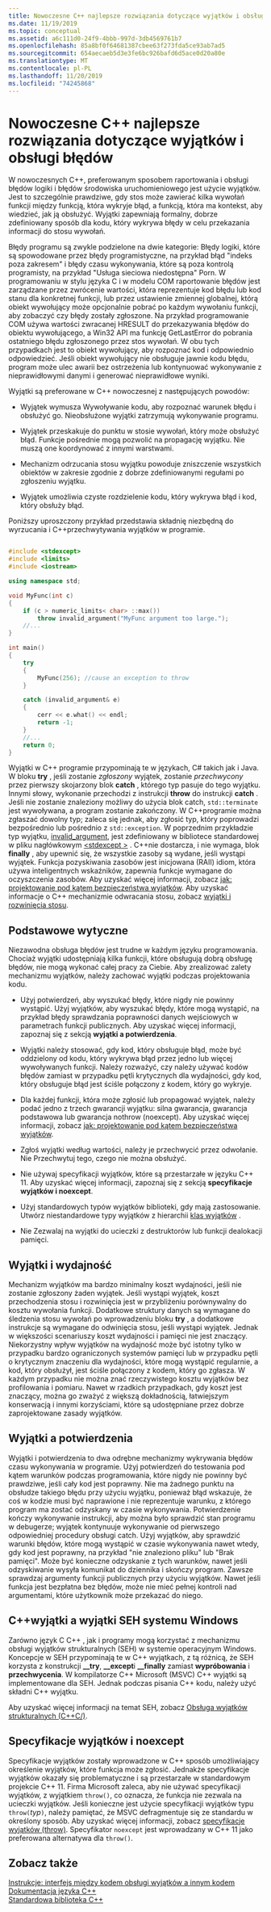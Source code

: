 ```yaml
---
title: Nowoczesne C++ najlepsze rozwiązania dotyczące wyjątków i obsługi błędów
ms.date: 11/19/2019
ms.topic: conceptual
ms.assetid: a6c111d0-24f9-4bbb-997d-3db4569761b7
ms.openlocfilehash: 85a8bf0f64681387cbee63f273fda5ce93ab7ad5
ms.sourcegitcommit: 654aecaeb5d3e3fe6bc926bafd6d5ace0d20a80e
ms.translationtype: MT
ms.contentlocale: pl-PL
ms.lasthandoff: 11/20/2019
ms.locfileid: "74245868"
---
```

# <a name="modern-c-best-practices-for-exceptions-and-error-handling"></a>Nowoczesne C++ najlepsze rozwiązania dotyczące wyjątków i obsługi błędów

W nowoczesnych C++, preferowanym sposobem raportowania i obsługi błędów logiki i błędów środowiska uruchomieniowego jest użycie wyjątków. Jest to szczególnie prawdziwe, gdy stos może zawierać kilka wywołań funkcji między funkcją, która wykryje błąd, a funkcją, która ma kontekst, aby wiedzieć, jak ją obsłużyć. Wyjątki zapewniają formalny, dobrze zdefiniowany sposób dla kodu, który wykrywa błędy w celu przekazania informacji do stosu wywołań.

Błędy programu są zwykle podzielone na dwie kategorie: Błędy logiki, które są spowodowane przez błędy programistyczne, na przykład błąd "indeks poza zakresem" i błędy czasu wykonywania, które są poza kontrolą programisty, na przykład "Usługa sieciowa niedostępna" Porn. W programowaniu w stylu języka C i w modelu COM raportowanie błędów jest zarządzane przez zwrócenie wartości, która reprezentuje kod błędu lub kod stanu dla konkretnej funkcji, lub przez ustawienie zmiennej globalnej, którą obiekt wywołujący może opcjonalnie pobrać po każdym wywołaniu funkcji, aby zobaczyć czy błędy zostały zgłoszone. Na przykład programowanie COM używa wartości zwracanej HRESULT do przekazywania błędów do obiektu wywołującego, a Win32 API ma funkcję GetLastError do pobrania ostatniego błędu zgłoszonego przez stos wywołań. W obu tych przypadkach jest to obiekt wywołujący, aby rozpoznać kod i odpowiednio odpowiedzieć. Jeśli obiekt wywołujący nie obsługuje jawnie kodu błędu, program może ulec awarii bez ostrzeżenia lub kontynuować wykonywanie z nieprawidłowymi danymi i generować nieprawidłowe wyniki.

Wyjątki są preferowane w C++ nowoczesnej z następujących powodów:

- Wyjątek wymusza Wywoływanie kodu, aby rozpoznać warunek błędu i obsłużyć go. Nieobsłużone wyjątki zatrzymują wykonywanie programu.

- Wyjątek przeskakuje do punktu w stosie wywołań, który może obsłużyć błąd. Funkcje pośrednie mogą pozwolić na propagację wyjątku. Nie muszą one koordynować z innymi warstwami.

- Mechanizm odrzucania stosu wyjątku powoduje zniszczenie wszystkich obiektów w zakresie zgodnie z dobrze zdefiniowanymi regułami po zgłoszeniu wyjątku.

- Wyjątek umożliwia czyste rozdzielenie kodu, który wykrywa błąd i kod, który obsłuży błąd.

Poniższy uproszczony przykład przedstawia składnię niezbędną do wyrzucania i C++przechwytywania wyjątków w programie.

```cpp

#include <stdexcept>
#include <limits>
#include <iostream>

using namespace std;

void MyFunc(int c)
{
    if (c > numeric_limits< char> ::max())
        throw invalid_argument("MyFunc argument too large.");
    //...
}

int main()
{
    try
    {
        MyFunc(256); //cause an exception to throw
    }

    catch (invalid_argument& e)
    {
        cerr << e.what() << endl;
        return -1;
    }
    //...
    return 0;
}
```

Wyjątki w C++ programie przypominają te w językach, C# takich jak i Java. W bloku **try** , jeśli zostanie *zgłoszony* wyjątek, zostanie *przechwycony* przez pierwszy skojarzony blok **catch** , którego typ pasuje do tego wyjątku. Innymi słowy, wykonanie przechodzi z instrukcji **throw** do instrukcji **catch** . Jeśli nie zostanie znaleziony możliwy do użycia blok catch, `std::terminate` jest wywoływana, a program zostanie zakończony. W C++programie można zgłaszać dowolny typ; zaleca się jednak, aby zgłosić typ, który poprowadzi bezpośrednio lub pośrednio z `std::exception`. W poprzednim przykładzie typ wyjątku, [invalid_argument](../standard-library/invalid-argument-class.md), jest zdefiniowany w bibliotece standardowej w pliku nagłówkowym [\<stdexcept >](../standard-library/stdexcept.md) . C++nie dostarcza, i nie wymaga, blok **finally** , aby upewnić się, że wszystkie zasoby są wydane, jeśli wystąpi wyjątek. Funkcja pozyskiwania zasobów jest inicjowana (RAII) idiom, która używa inteligentnych wskaźników, zapewnia funkcje wymagane do oczyszczenia zasobów. Aby uzyskać więcej informacji, zobacz [jak: projektowanie pod kątem bezpieczeństwa wyjątków](how-to-design-for-exception-safety.md). Aby uzyskać informacje o C++ mechanizmie odwracania stosu, zobacz [wyjątki i rozwinięcia stosu](exceptions-and-stack-unwinding-in-cpp.md).

## <a name="basic-guidelines"></a>Podstawowe wytyczne

Niezawodna obsługa błędów jest trudne w każdym języku programowania. Chociaż wyjątki udostępniają kilka funkcji, które obsługują dobrą obsługę błędów, nie mogą wykonać całej pracy za Ciebie. Aby zrealizować zalety mechanizmu wyjątków, należy zachować wyjątki podczas projektowania kodu.

- Użyj potwierdzeń, aby wyszukać błędy, które nigdy nie powinny wystąpić. Użyj wyjątków, aby wyszukać błędy, które mogą wystąpić, na przykład błędy sprawdzania poprawności danych wejściowych w parametrach funkcji publicznych. Aby uzyskać więcej informacji, zapoznaj się z sekcją **wyjątki a potwierdzenia**.

- Wyjątki należy stosować, gdy kod, który obsługuje błąd, może być oddzielony od kodu, który wykrywa błąd przez jedno lub więcej wywoływanych funkcji. Należy rozważyć, czy należy używać kodów błędów zamiast w przypadku pętli krytycznych dla wydajności, gdy kod, który obsługuje błąd jest ściśle połączony z kodem, który go wykryje.

- Dla każdej funkcji, która może zgłosić lub propagować wyjątek, należy podać jedno z trzech gwarancji wyjątku: silna gwarancja, gwarancja podstawowa lub gwarancja nothrow (noexcept). Aby uzyskać więcej informacji, zobacz [jak: projektowanie pod kątem bezpieczeństwa wyjątków](how-to-design-for-exception-safety.md).

- Zgłoś wyjątki według wartości, należy je przechwycić przez odwołanie. Nie Przechwytuj tego, czego nie można obsłużyć.

- Nie używaj specyfikacji wyjątków, które są przestarzałe w języku C++ 11. Aby uzyskać więcej informacji, zapoznaj się z sekcją **specyfikacje wyjątków i noexcept**.

- Użyj standardowych typów wyjątków biblioteki, gdy mają zastosowanie. Utwórz niestandardowe typy wyjątków z hierarchii [klas wyjątków](../standard-library/exception-class.md) .

- Nie Zezwalaj na wyjątki do ucieczki z destruktorów lub funkcji dealokacji pamięci.

## <a name="exceptions-and-performance"></a>Wyjątki i wydajność

Mechanizm wyjątków ma bardzo minimalny koszt wydajności, jeśli nie zostanie zgłoszony żaden wyjątek. Jeśli wystąpi wyjątek, koszt przechodzenia stosu i rozwinięcia jest w przybliżeniu porównywalny do kosztu wywołania funkcji. Dodatkowe struktury danych są wymagane do śledzenia stosu wywołań po wprowadzeniu bloku **try** , a dodatkowe instrukcje są wymagane do odwinięcia stosu, jeśli wystąpi wyjątek. Jednak w większości scenariuszy koszt wydajności i pamięci nie jest znaczący. Niekorzystny wpływ wyjątków na wydajność może być istotny tylko w przypadku bardzo ograniczonych systemów pamięci lub w przypadku pętli o krytycznym znaczeniu dla wydajności, które mogą wystąpić regularnie, a kod, który obsłużył, jest ściśle połączony z kodem, który go zgłasza. W każdym przypadku nie można znać rzeczywistego kosztu wyjątków bez profilowania i pomiaru. Nawet w rzadkich przypadkach, gdy koszt jest znaczący, można go zważyć z większą dokładnością, łatwiejszym konserwacją i innymi korzyściami, które są udostępniane przez dobrze zaprojektowane zasady wyjątków.

## <a name="exceptions-vs-assertions"></a>Wyjątki a potwierdzenia

Wyjątki i potwierdzenia to dwa odrębne mechanizmy wykrywania błędów czasu wykonywania w programie. Użyj potwierdzeń do testowania pod kątem warunków podczas programowania, które nigdy nie powinny być prawdziwe, jeśli cały kod jest poprawny. Nie ma żadnego punktu na obsłudze takiego błędu przy użyciu wyjątku, ponieważ błąd wskazuje, że coś w kodzie musi być naprawione i nie reprezentuje warunku, z którego program ma zostać odzyskany w czasie wykonywania. Potwierdzenie kończy wykonywanie instrukcji, aby można było sprawdzić stan programu w debugerze; wyjątek kontynuuje wykonywanie od pierwszego odpowiedniej procedury obsługi catch. Użyj wyjątków, aby sprawdzić warunki błędów, które mogą wystąpić w czasie wykonywania nawet wtedy, gdy kod jest poprawny, na przykład "nie znaleziono pliku" lub "Brak pamięci". Może być konieczne odzyskanie z tych warunków, nawet jeśli odzyskiwanie wysyła komunikat do dziennika i skończy program. Zawsze sprawdzaj argumenty funkcji publicznych przy użyciu wyjątków. Nawet jeśli funkcja jest bezpłatna bez błędów, może nie mieć pełnej kontroli nad argumentami, które użytkownik może przekazać do niego.

## <a name="c-exceptions-versus-windows-seh-exceptions"></a>C++wyjątki a wyjątki SEH systemu Windows

Zarówno język C C++ , jak i programy mogą korzystać z mechanizmu obsługi wyjątków strukturalnych (SEH) w systemie operacyjnym Windows. Koncepcje w SEH przypominają te w C++ wyjątkach, z tą różnicą, że SEH korzysta z konstrukcji **__try**, **__except**i **__finally** zamiast **wypróbowania** i **przechwycenia**. W kompilatorze C++ Microsoft (MSVC) C++ wyjątki są implementowane dla SEH. Jednak podczas pisania C++ kodu, należy użyć składni C++ wyjątku.

Aby uzyskać więcej informacji na temat SEH, zobacz [Obsługa wyjątków strukturalnych (C++C/)](structured-exception-handling-c-cpp.md).

## <a name="exception-specifications-and-noexcept"></a>Specyfikacje wyjątków i noexcept

Specyfikacje wyjątków zostały wprowadzone w C++ sposób umożliwiający określenie wyjątków, które funkcja może zgłosić. Jednakże specyfikacje wyjątków okazały się problematyczne i są przestarzałe w standardowym projekcie C++ 11. Firma Microsoft zaleca, aby nie używać specyfikacji wyjątków, z wyjątkiem `throw()`, co oznacza, że funkcja nie zezwala na ucieczki wyjątków. Jeśli konieczne jest użycie specyfikacji wyjątków typu `throw(`*typ*`)`, należy pamiętać, że MSVC defragmentuje się ze standardu w określony sposób. Aby uzyskać więcej informacji, zobacz [specyfikacje wyjątków (throw)](exception-specifications-throw-cpp.md). Specyfikator `noexcept` jest wprowadzany w C++ 11 jako preferowana alternatywa dla `throw()`.

## <a name="see-also"></a>Zobacz także

[Instrukcje: interfejs między kodem obsługi wyjątków a innym kodem](../cpp/how-to-interface-between-exceptional-and-non-exceptional-code.md)<br/>
[Dokumentacja języka C++](../cpp/cpp-language-reference.md)<br/>
[Standardowa biblioteka C++](../standard-library/cpp-standard-library-reference.md)
